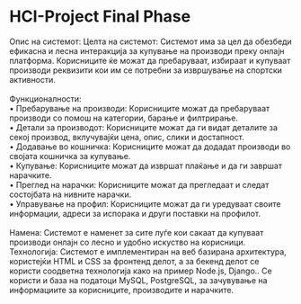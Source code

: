 # HCI-Project Final Phase

Опис на системот:
Целта на системот: Системот има за цел да обезбеди ефикасна и лесна интеракција за 
купување на производи преку онлајн платформа. Корисниците ќе можат да пребаруваат, 
избираат и купуваат производи реквизити кои им се потребни за извршување на спортски 
активности. <br> <br>
Функционалности: <br>
• Пребарување на производи: Корисниците можат да пребаруваат производи со помош 
на категории, барање и филтрирање. <br>
• Детали за производот: Корисниците можат да ги видат деталите за секој производ, 
вклучувајќи цена, опис, слики и достапност. <br>
• Додавање во кошничка: Корисниците можат да додадат производи во својата 
кошничка за купување. <br>
• Купување: Корисниците можат да извршат плаќање и да ги завршат нарачките. <br>
• Преглед на нарачки: Корисниците можат да прегледаат и следат состојбата на нивните 
нарачки. <br>
• Управување на профил: Корисниците можат да ги уредуваат своите информации, 
адреси за испорака и други поставки на профилот. <br> <br>
Намена: Системот е наменет за сите луѓе кои сакаат да купуваат производи онлајн со лесно и 
удобно искуство на корисници.
Технологија: Системот е имплементиран на веб базирана архитектура, користејќи HTML и CSS за фронтенд делот, а за бекенд делот се користи соодветна технологија како на 
пример Node.js, Django.. Се користи и база на податоци MySQL, PostgreSQL, за зачувување на 
информациите за корисниците, производите и нарачките.

